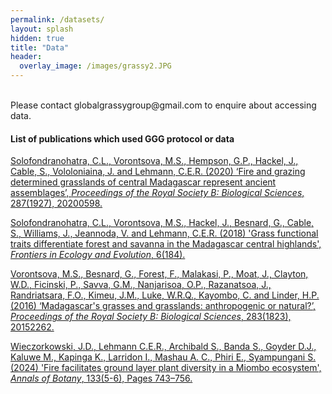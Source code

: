 ```yaml
---
permalink: /datasets/
layout: splash
hidden: true
title: "Data"
header:
  overlay_image: /images/grassy2.JPG
---
```

<br>
Please contact globalgrassygroup@gmail.com to enquire about accessing data.

<br>

#### List of publications which used GGG protocol or data

[Solofondranohatra, C.L., Vorontsova, M.S., Hempson, G.P., Hackel, J., Cable, S., Vololoniaina, J. and Lehmann, C.E.R. (2020) ‘Fire and grazing determined grasslands of central Madagascar represent ancient assemblages’, _Proceedings of the Royal Society B: Biological Sciences_, 287(1927), 20200598.](https://royalsocietypublishing.org/doi/10.1098/rspb.2020.0598)

[Solofondranohatra, C.L., Vorontsova, M.S., Hackel, J., Besnard, G., Cable, S., Williams, J., Jeannoda, V. and Lehmann, C.E.R. (2018) 'Grass functional traits differentiate forest and savanna in the Madagascar central highlands', _Frontiers in Ecology and Evolution_, 6(184).](https://www.frontiersin.org/articles/10.3389/fevo.2018.00184/full#B97)

[Vorontsova, M.S., Besnard, G., Forest, F., Malakasi, P., Moat, J., Clayton, W.D., Ficinski, P., Savva, G.M., Nanjarisoa, O.P., Razanatsoa, J., Randriatsara, F.O., Kimeu, J.M., Luke, W.R.Q., Kayombo, C. and Linder, H.P. (2016) ‘Madagascar's grasses and grasslands: anthropogenic or natural?’, _Proceedings of the Royal Society B: Biological Sciences_, 283(1823), 20152262.](https://royalsocietypublishing.org/doi/full/10.1098/rspb.2015.2262)

[Wieczorkowski, J.D., Lehmann C.E.R., Archibald S., Banda S., Goyder D.J., Kaluwe M., Kapinga K., Larridon I., Mashau A. C., Phiri E., Syampungani S. (2024) 'Fire facilitates ground layer plant diversity in a Miombo ecosystem', _Annals of Botany_, 133(5-6), Pages 743–756.](https://academic.oup.com/aob/article/133/5-6/743/7625940)
